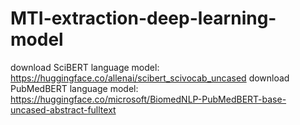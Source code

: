# MTI-extraction-deep-learning-model

download SciBERT language model: https://huggingface.co/allenai/scibert_scivocab_uncased
download PubMedBERT language model: https://huggingface.co/microsoft/BiomedNLP-PubMedBERT-base-uncased-abstract-fulltext
